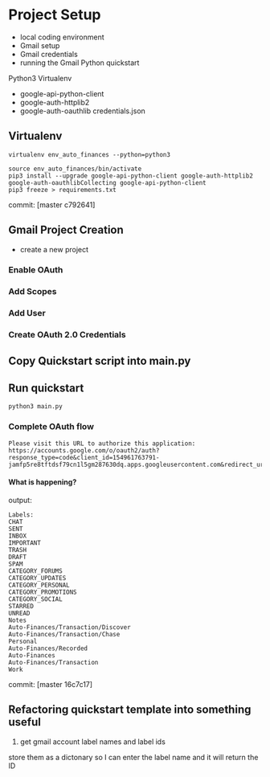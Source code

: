 # Project Setup

- local coding environment
- Gmail setup
- Gmail credentials
- running the Gmail Python quickstart

Python3
Virtualenv
  - google-api-python-client 
  - google-auth-httplib2 
  - google-auth-oauthlib
credentials.json

## Virtualenv

```
virtualenv env_auto_finances --python=python3
```

```
source env_auto_finances/bin/activate
pip3 install --upgrade google-api-python-client google-auth-httplib2 google-auth-oauthlibCollecting google-api-python-client
pip3 freeze > requirements.txt
```

commit: [master c792641]

## Gmail Project Creation

- create a new project

### Enable OAuth

### Add Scopes

### Add User

### Create OAuth 2.0 Credentials

## Copy Quickstart script into main.py

## Run quickstart

```
python3 main.py
```

### Complete OAuth flow

```
Please visit this URL to authorize this application: https://accounts.google.com/o/oauth2/auth?response_type=code&client_id=154961763791-jamfp5re8tftdsf79cn1l5gm287630dq.apps.googleusercontent.com&redirect_uri=http%3A%2F%2Flocalhost%3A54999%2F&scope=https%3A%2F%2Fwww.googleapis.com%2Fauth%2Fgmail.readonly&state=z316LQeGHeq7UjSCiAt5BqOmw9LPv7&access_type=offline
```

#### What is happening?

output:

```
Labels:
CHAT
SENT
INBOX
IMPORTANT
TRASH
DRAFT
SPAM
CATEGORY_FORUMS
CATEGORY_UPDATES
CATEGORY_PERSONAL
CATEGORY_PROMOTIONS
CATEGORY_SOCIAL
STARRED
UNREAD
Notes
Auto-Finances/Transaction/Discover
Auto-Finances/Transaction/Chase
Personal
Auto-Finances/Recorded
Auto-Finances
Auto-Finances/Transaction
Work
```

commit: [master 16c7c17]

## Refactoring quickstart template into something useful

1. get gmail account label names and label ids

store them as a dictonary so I can enter the label name and it will return the ID